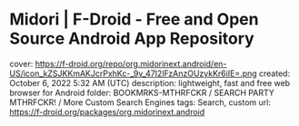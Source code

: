 # Midori | F-Droid - Free and Open Source Android App Repository

cover: https://f-droid.org/repo/org.midorinext.android/en-US/icon_kZSJKKmAKJcrPxhKc-_9v_47I2lFzAnzOUzykKr6iIE=.png
created: October 6, 2022 5:32 AM (UTC)
description: lightweight, fast and free web browser for Android
folder: BOOKMRKS-MTHRFCKR / SEARCH PARTY MTHRFCKR! / More Custom Search Engines
tags: Search, custom
url: https://f-droid.org/packages/org.midorinext.android